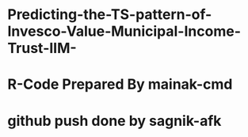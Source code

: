 # Predicting-the-TS-pattern-of-Invesco-Value-Municipal-Income-Trust-IIM-
# R-Code Prepared By mainak-cmd
# github push done by sagnik-afk
